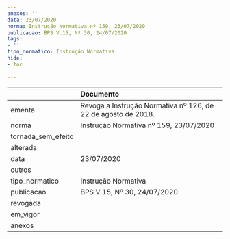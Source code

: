 ```yaml
---
anexos: ''
data: 23/07/2020
norma: Instrução Normativa nº 159, 23/07/2020
publicacao: BPS V.15, Nº 30, 24/07/2020
tags:
- ''
tipo_normatico: Instrução Normativa
hide: 
- toc 
 
---
```


|                    | Documento                                                     |
|:-------------------|:--------------------------------------------------------------|
| ementa             | Revoga a Instrução Normativa nº 126, de 22 de agosto de 2018. |
| norma              | Instrução Normativa nº 159, 23/07/2020                        |
| tornada_sem_efeito |                                                               |
| alterada           |                                                               |
| data               | 23/07/2020                                                    |
| outros             |                                                               |
| tipo_normatico     | Instrução Normativa                                           |
| publicacao         | BPS V.15, Nº 30, 24/07/2020                                   |
| revogada           |                                                               |
| em_vigor           |                                                               |
| anexos             |                                                               |
